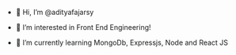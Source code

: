 - 👋 Hi, I’m @adityafajarsy

- 👀 I’m interested in Front End Engineering!
- 🌱 I’m currently learning MongoDb, Expressjs, Node and React JS

<!---
tobyyy66/tobyyy66 is a ✨ special ✨ repository because its `README.md` (this file) appears on your GitHub profile.
You can click the Preview link to take a look at your changes.
--->
